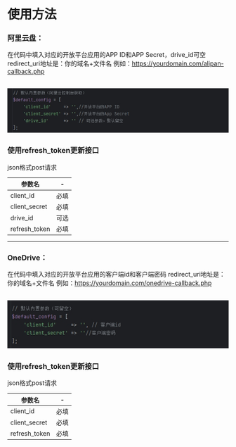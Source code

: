 # **使用方法**
### **阿里云盘：**
在代码中填入对应的开放平台应用的APP ID和APP Secret，drive_id可空
redirect_uri地址是：你的域名+文件名
例如：https://yourdomain.com/alipan-callback.php

![image](/img/alipan.png)
---
### 使用refresh_token更新接口
json格式post请求

| 参数名| -|
|--------|--------|
| client_id| 必填|
| client_secret|  必填|
| drive_id| 可选|
| refresh_token| 必填|
---
### **OneDrive：**
在代码中填入对应的开放平台应用的客户端id和客户端密码
redirect_uri地址是：你的域名+文件名
例如：https://yourdomain.com/onedrive-callback.php

![image](/img/onedrive.png)
---
### 使用refresh_token更新接口
json格式post请求

| 参数名| -|
|--------|--------|
| client_id| 必填|
| client_secret|  必填|
| refresh_token| 必填|
